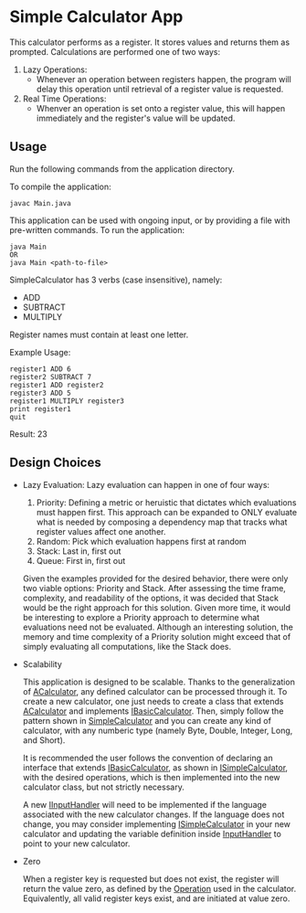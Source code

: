 # Simple Calculator App

This calculator performs as a register. It stores values and returns them as prompted. Calculations are performed one of two ways:
1. Lazy Operations:
    - Whenever an operation between registers happen, the program will delay this operation until retrieval of a register value is requested.
2. Real Time Operations:
    - Whenver an operation is set onto a register value, this will happen immediately and the register's value will be updated.

## Usage

Run the following commands from the application directory.

To compile the application:

```
javac Main.java
```

This application can be used with ongoing input, or by providing a file with pre-written commands. To run the application:

```
java Main
OR
java Main <path-to-file>
```

SimpleCalculator has 3 verbs (case insensitive), namely:
- ADD
- SUBTRACT
- MULTIPLY

Register names must contain at least one letter.

Example Usage:
```
register1 ADD 6
register2 SUBTRACT 7
register1 ADD register2
register3 ADD 5
register1 MULTIPLY register3
print register1
quit
```
Result: 23

## Design Choices

- Lazy Evaluation: Lazy evaluation can happen in one of four ways:  

    1. Priority: Defining a metric or heruistic that dictates which evaluations must happen first. This approach can be expanded to ONLY evaluate what is needed by composing a dependency map that tracks what register values affect one another.
    2. Random: Pick which evaluation happens first at random
    3. Stack: Last in, first out
    4. Queue: First in, first out

    Given the examples provided for the desired behavior, there were only two viable options: Priority and Stack. After assessing the time frame, complexity, and readability of the options, it was decided that Stack would be the right approach for this solution. Given more time, it would be interesting to explore a Priority approach to determine what evaluations need not be evaluated. Although an interesting solution, the memory and time complexity of a Priority solution might exceed that of simply evaluating all computations, like the Stack does.
 
- Scalability

    This application is designed to be scalable. Thanks to the generalization of [ACalculator](Calculator/ACalculator.java), any defined calculator can be processed through it. To create a new calculator, one just needs to create a class that extends [ACalculator](Calculator/ACalculator.java) and implements [IBasicCalculator](Calculator/IBasicCalculator.java). Then, simply follow the pattern shown in [SimpleCalculator](Calculator/SimpleCalculator.java) and you can create any kind of calculator, with any numberic type (namely Byte, Double, Integer, Long, and Short). 
    
    It is recommended the user follows the convention of declaring an interface that extends [IBasicCalculator](Calculator/IBasicCalculator.java), as shown in [ISimpleCalculator](Calculator/ISimpleCalculator.java), with the desired operations, which is then implemented into the new calculator class, but not strictly necessary. 
    
    A new [IInputHandler](Runners/IInputHandler.java) will need to be implemented if the language associated with the new calculator changes. If the language does not change, you may consider implementing [ISimpleCalculator](Calculator/ISimpleCalculator.java) in your new calculator and updating the variable definition inside [InputHandler](Runners/InputHandler.java) to point to your new calculator.

- Zero

    When a register key is requested but does not exist, the register will return the value zero, as defined by the [Operation](Calculator/Operations/Operation.java) used in the calculator. Equivalently, all valid register keys exist, and are initiated at value zero.